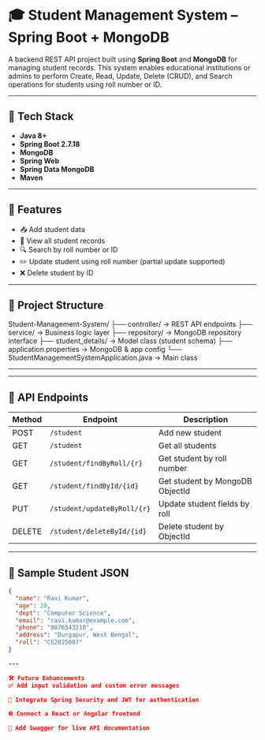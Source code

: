 # 🎓 Student Management System – Spring Boot + MongoDB

A backend REST API project built using **Spring Boot** and **MongoDB** for managing student records. This system enables educational institutions or admins to perform Create, Read, Update, Delete (CRUD), and Search operations for students using roll number or ID.

---

## 🔧 Tech Stack

- **Java 8+**
- **Spring Boot 2.7.18**
- **MongoDB**
- **Spring Web**
- **Spring Data MongoDB**
- **Maven**

---

## 🚀 Features

- 📥 Add student data
- 📃 View all student records
- 🔍 Search by roll number or ID
- ✏️ Update student using roll number (partial update supported)
- ❌ Delete student by ID

---

## 📂 Project Structure

Student-Management-System/
├── controller/ → REST API endpoints
├── service/ → Business logic layer
├── repository/ → MongoDB repository interface
├── student_details/ → Model class (student schema)
├── application.properties → MongoDB & app config
└── StudentManagementSystemApplication.java → Main class

---


---

## 📮 API Endpoints

| Method | Endpoint                  | Description                        |
|--------|---------------------------|------------------------------------|
| POST   | `/student`                | Add new student                    |
| GET    | `/student`                | Get all students                   |
| GET    | `/student/findByRoll/{r}` | Get student by roll number         |
| GET    | `/student/findById/{id}`  | Get student by MongoDB ObjectId    |
| PUT    | `/student/updateByRoll/{r}`| Update student fields by roll      |
| DELETE | `/student/deleteById/{id}`| Delete student by ObjectId         |

---

## 🧪 Sample Student JSON

```json
{
  "name": "Ravi Kumar",
  "age": 20,
  "dept": "Computer Science",
  "email": "ravi.kumar@example.com",
  "phone": "9876543210",
  "address": "Durgapur, West Bengal",
  "roll": "CS2025007"
}

---

🛠 Future Enhancements
✅ Add input validation and custom error messages

🔐 Integrate Spring Security and JWT for authentication

🌐 Connect a React or Angular frontend

📑 Add Swagger for live API documentation
